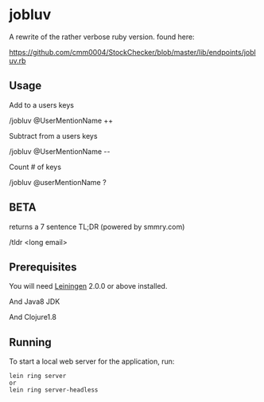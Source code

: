 # jobluv

A rewrite of the rather verbose ruby version. found here: 

https://github.com/cmm0004/StockChecker/blob/master/lib/endpoints/jobluv.rb

## Usage

Add to a users keys

/jobluv @UserMentionName ++

Subtract from a users keys

/jobluv @UserMentionName --

Count # of keys

/jobluv @userMentionName ?

## BETA

returns a 7 sentence TL;DR (powered by smmry.com)

/tldr \<long email\>


## Prerequisites

You will need [Leiningen][] 2.0.0 or above installed.

[leiningen]: https://github.com/technomancy/leiningen

And Java8 JDK

And Clojure1.8

## Running

To start a local web server for the application, run:

    lein ring server
    or
    lein ring server-headless



